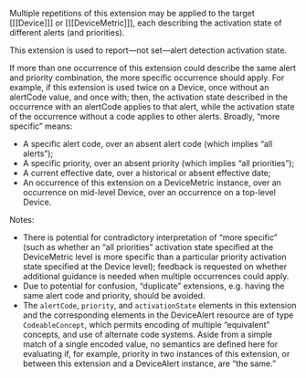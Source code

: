 Multiple repetitions of this extension may be applied to the target [[[Device]]] or [[[DeviceMetric]]], each describing the activation state of different alerts (and priorities).

This extension is used to report&#8212;not set&#8212;alert detection activation state.

If more than one occurrence of this extension could describe the same alert and priority combination, the more specific occurrence should apply. For example, if this extension is used twice on a Device, once without an alertCode value, and once with; then, the activation state described in the occurrence with an alertCode applies to that alert, while the activation state of the occurrence without a code applies to other alerts. Broadly, &#8220;more specific&#8221; means:

* A specific alert code, over an absent alert code (which implies &#8220;all alerts&#8221;);
* A specific priority, over an absent priority (which implies &#8220;all priorities&#8221;);
* A current effective date, over a historical or absent effective date;
* An occurrence of this extension on a DeviceMetric instance, over an occurrence on mid-level Device, over an occurrence on a top-level Device.

Notes:

* There is potential for contradictory interpretation of &#8220;more specific&#8221; (such as whether an &#8220;all priorities&#8221; activation state specified at the DeviceMetric level is more specific than a particular priority activation state specified at the Device level); feedback is requested on whether additional guidance is needed when multiple occurrences could apply.
* Due to potential for confusion, &#8220;duplicate&#8221; extensions, e.g. having the same alert code and priority, should be avoided.
* The `alertCode`, `priority`, and `activationState` elements in this extension and the corresponding elements in the DeviceAlert resource are of type `CodeableConcept`, which permits encoding of multiple &#8220;equivalent&#8221; concepts, and use of alternate code systems. Aside from a simple match of a single encoded value, no semantics are defined here for evaluating if, for example, priority in two instances of this extension, or between this extension and a DeviceAlert instance, are &#8220;the same.&#8221;
